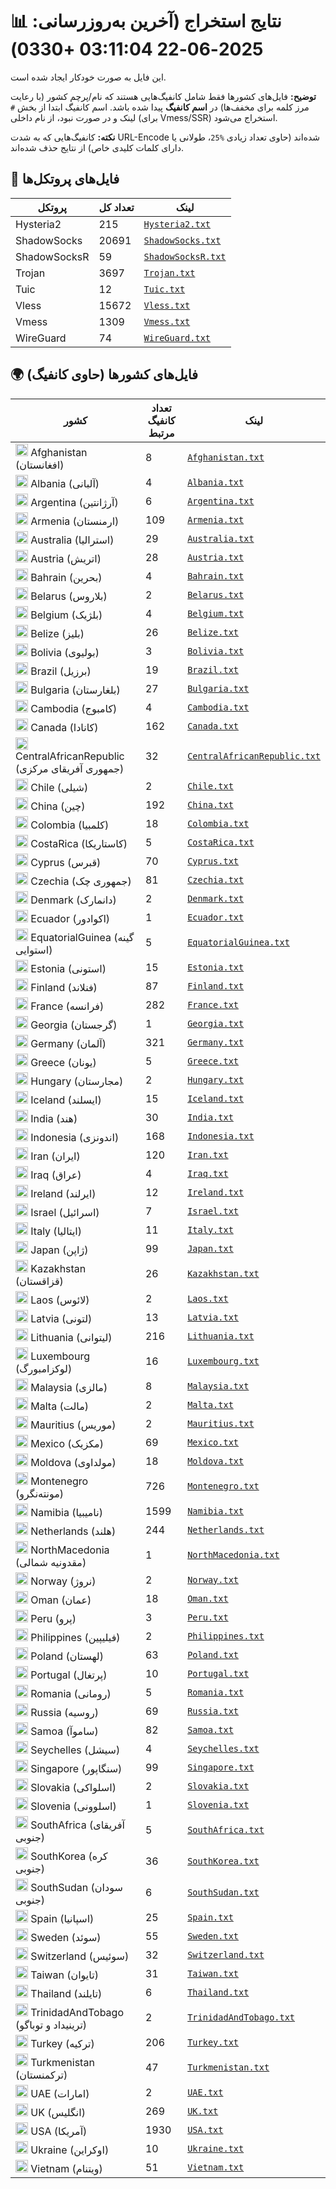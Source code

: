 # 📊 نتایج استخراج (آخرین به‌روزرسانی: 2025-06-22 03:11:04 +0330)

این فایل به صورت خودکار ایجاد شده است.

**توضیح:** فایل‌های کشورها فقط شامل کانفیگ‌هایی هستند که نام/پرچم کشور (با رعایت مرز کلمه برای مخفف‌ها) در **اسم کانفیگ** پیدا شده باشد. اسم کانفیگ ابتدا از بخش `#` لینک و در صورت نبود، از نام داخلی (برای Vmess/SSR) استخراج می‌شود.

**نکته:** کانفیگ‌هایی که به شدت URL-Encode شده‌اند (حاوی تعداد زیادی `%25`، طولانی یا دارای کلمات کلیدی خاص) از نتایج حذف شده‌اند.

## 📁 فایل‌های پروتکل‌ها

| پروتکل | تعداد کل | لینک |
|---|---|---|
| Hysteria2 | 215 | [`Hysteria2.txt`](https://raw.githubusercontent.com/miladtahanian/V2RayScrapeByCountry/refs/heads/main/output_configs/Hysteria2.txt) |
| ShadowSocks | 20691 | [`ShadowSocks.txt`](https://raw.githubusercontent.com/miladtahanian/V2RayScrapeByCountry/refs/heads/main/output_configs/ShadowSocks.txt) |
| ShadowSocksR | 59 | [`ShadowSocksR.txt`](https://raw.githubusercontent.com/miladtahanian/V2RayScrapeByCountry/refs/heads/main/output_configs/ShadowSocksR.txt) |
| Trojan | 3697 | [`Trojan.txt`](https://raw.githubusercontent.com/miladtahanian/V2RayScrapeByCountry/refs/heads/main/output_configs/Trojan.txt) |
| Tuic | 12 | [`Tuic.txt`](https://raw.githubusercontent.com/miladtahanian/V2RayScrapeByCountry/refs/heads/main/output_configs/Tuic.txt) |
| Vless | 15672 | [`Vless.txt`](https://raw.githubusercontent.com/miladtahanian/V2RayScrapeByCountry/refs/heads/main/output_configs/Vless.txt) |
| Vmess | 1309 | [`Vmess.txt`](https://raw.githubusercontent.com/miladtahanian/V2RayScrapeByCountry/refs/heads/main/output_configs/Vmess.txt) |
| WireGuard | 74 | [`WireGuard.txt`](https://raw.githubusercontent.com/miladtahanian/V2RayScrapeByCountry/refs/heads/main/output_configs/WireGuard.txt) |

## 🌍 فایل‌های کشورها (حاوی کانفیگ)

| کشور | تعداد کانفیگ مرتبط | لینک |
|---|---|---|
| <img src="https://flagcdn.com/w20/af.png" width="20" alt="Afghanistan flag"> Afghanistan (افغانستان) | 8 | [`Afghanistan.txt`](https://raw.githubusercontent.com/miladtahanian/V2RayScrapeByCountry/refs/heads/main/output_configs/Afghanistan.txt) |
| <img src="https://flagcdn.com/w20/al.png" width="20" alt="Albania flag"> Albania (آلبانی) | 4 | [`Albania.txt`](https://raw.githubusercontent.com/miladtahanian/V2RayScrapeByCountry/refs/heads/main/output_configs/Albania.txt) |
| <img src="https://flagcdn.com/w20/ar.png" width="20" alt="Argentina flag"> Argentina (آرژانتین) | 6 | [`Argentina.txt`](https://raw.githubusercontent.com/miladtahanian/V2RayScrapeByCountry/refs/heads/main/output_configs/Argentina.txt) |
| <img src="https://flagcdn.com/w20/am.png" width="20" alt="Armenia flag"> Armenia (ارمنستان) | 109 | [`Armenia.txt`](https://raw.githubusercontent.com/miladtahanian/V2RayScrapeByCountry/refs/heads/main/output_configs/Armenia.txt) |
| <img src="https://flagcdn.com/w20/au.png" width="20" alt="Australia flag"> Australia (استرالیا) | 29 | [`Australia.txt`](https://raw.githubusercontent.com/miladtahanian/V2RayScrapeByCountry/refs/heads/main/output_configs/Australia.txt) |
| <img src="https://flagcdn.com/w20/at.png" width="20" alt="Austria flag"> Austria (اتریش) | 28 | [`Austria.txt`](https://raw.githubusercontent.com/miladtahanian/V2RayScrapeByCountry/refs/heads/main/output_configs/Austria.txt) |
| <img src="https://flagcdn.com/w20/bh.png" width="20" alt="Bahrain flag"> Bahrain (بحرین) | 4 | [`Bahrain.txt`](https://raw.githubusercontent.com/miladtahanian/V2RayScrapeByCountry/refs/heads/main/output_configs/Bahrain.txt) |
| <img src="https://flagcdn.com/w20/by.png" width="20" alt="Belarus flag"> Belarus (بلاروس) | 2 | [`Belarus.txt`](https://raw.githubusercontent.com/miladtahanian/V2RayScrapeByCountry/refs/heads/main/output_configs/Belarus.txt) |
| <img src="https://flagcdn.com/w20/be.png" width="20" alt="Belgium flag"> Belgium (بلژیک) | 4 | [`Belgium.txt`](https://raw.githubusercontent.com/miladtahanian/V2RayScrapeByCountry/refs/heads/main/output_configs/Belgium.txt) |
| <img src="https://flagcdn.com/w20/bz.png" width="20" alt="Belize flag"> Belize (بلیز) | 26 | [`Belize.txt`](https://raw.githubusercontent.com/miladtahanian/V2RayScrapeByCountry/refs/heads/main/output_configs/Belize.txt) |
| <img src="https://flagcdn.com/w20/bo.png" width="20" alt="Bolivia flag"> Bolivia (بولیوی) | 3 | [`Bolivia.txt`](https://raw.githubusercontent.com/miladtahanian/V2RayScrapeByCountry/refs/heads/main/output_configs/Bolivia.txt) |
| <img src="https://flagcdn.com/w20/br.png" width="20" alt="Brazil flag"> Brazil (برزیل) | 19 | [`Brazil.txt`](https://raw.githubusercontent.com/miladtahanian/V2RayScrapeByCountry/refs/heads/main/output_configs/Brazil.txt) |
| <img src="https://flagcdn.com/w20/bg.png" width="20" alt="Bulgaria flag"> Bulgaria (بلغارستان) | 27 | [`Bulgaria.txt`](https://raw.githubusercontent.com/miladtahanian/V2RayScrapeByCountry/refs/heads/main/output_configs/Bulgaria.txt) |
| <img src="https://flagcdn.com/w20/kh.png" width="20" alt="Cambodia flag"> Cambodia (کامبوج) | 4 | [`Cambodia.txt`](https://raw.githubusercontent.com/miladtahanian/V2RayScrapeByCountry/refs/heads/main/output_configs/Cambodia.txt) |
| <img src="https://flagcdn.com/w20/ca.png" width="20" alt="Canada flag"> Canada (کانادا) | 162 | [`Canada.txt`](https://raw.githubusercontent.com/miladtahanian/V2RayScrapeByCountry/refs/heads/main/output_configs/Canada.txt) |
| <img src="https://flagcdn.com/w20/cf.png" width="20" alt="CentralAfricanRepublic flag"> CentralAfricanRepublic (جمهوری آفریقای مرکزی) | 32 | [`CentralAfricanRepublic.txt`](https://raw.githubusercontent.com/miladtahanian/V2RayScrapeByCountry/refs/heads/main/output_configs/CentralAfricanRepublic.txt) |
| <img src="https://flagcdn.com/w20/cl.png" width="20" alt="Chile flag"> Chile (شیلی) | 2 | [`Chile.txt`](https://raw.githubusercontent.com/miladtahanian/V2RayScrapeByCountry/refs/heads/main/output_configs/Chile.txt) |
| <img src="https://flagcdn.com/w20/cn.png" width="20" alt="China flag"> China (چین) | 192 | [`China.txt`](https://raw.githubusercontent.com/miladtahanian/V2RayScrapeByCountry/refs/heads/main/output_configs/China.txt) |
| <img src="https://flagcdn.com/w20/co.png" width="20" alt="Colombia flag"> Colombia (کلمبیا) | 18 | [`Colombia.txt`](https://raw.githubusercontent.com/miladtahanian/V2RayScrapeByCountry/refs/heads/main/output_configs/Colombia.txt) |
| <img src="https://flagcdn.com/w20/cr.png" width="20" alt="CostaRica flag"> CostaRica (کاستاریکا) | 5 | [`CostaRica.txt`](https://raw.githubusercontent.com/miladtahanian/V2RayScrapeByCountry/refs/heads/main/output_configs/CostaRica.txt) |
| <img src="https://flagcdn.com/w20/cy.png" width="20" alt="Cyprus flag"> Cyprus (قبرس) | 70 | [`Cyprus.txt`](https://raw.githubusercontent.com/miladtahanian/V2RayScrapeByCountry/refs/heads/main/output_configs/Cyprus.txt) |
| <img src="https://flagcdn.com/w20/cz.png" width="20" alt="Czechia flag"> Czechia (جمهوری چک) | 81 | [`Czechia.txt`](https://raw.githubusercontent.com/miladtahanian/V2RayScrapeByCountry/refs/heads/main/output_configs/Czechia.txt) |
| <img src="https://flagcdn.com/w20/dk.png" width="20" alt="Denmark flag"> Denmark (دانمارک) | 2 | [`Denmark.txt`](https://raw.githubusercontent.com/miladtahanian/V2RayScrapeByCountry/refs/heads/main/output_configs/Denmark.txt) |
| <img src="https://flagcdn.com/w20/ec.png" width="20" alt="Ecuador flag"> Ecuador (اکوادور) | 1 | [`Ecuador.txt`](https://raw.githubusercontent.com/miladtahanian/V2RayScrapeByCountry/refs/heads/main/output_configs/Ecuador.txt) |
| <img src="https://flagcdn.com/w20/gq.png" width="20" alt="EquatorialGuinea flag"> EquatorialGuinea (گینه استوایی) | 5 | [`EquatorialGuinea.txt`](https://raw.githubusercontent.com/miladtahanian/V2RayScrapeByCountry/refs/heads/main/output_configs/EquatorialGuinea.txt) |
| <img src="https://flagcdn.com/w20/ee.png" width="20" alt="Estonia flag"> Estonia (استونی) | 15 | [`Estonia.txt`](https://raw.githubusercontent.com/miladtahanian/V2RayScrapeByCountry/refs/heads/main/output_configs/Estonia.txt) |
| <img src="https://flagcdn.com/w20/fi.png" width="20" alt="Finland flag"> Finland (فنلاند) | 87 | [`Finland.txt`](https://raw.githubusercontent.com/miladtahanian/V2RayScrapeByCountry/refs/heads/main/output_configs/Finland.txt) |
| <img src="https://flagcdn.com/w20/fr.png" width="20" alt="France flag"> France (فرانسه) | 282 | [`France.txt`](https://raw.githubusercontent.com/miladtahanian/V2RayScrapeByCountry/refs/heads/main/output_configs/France.txt) |
| <img src="https://flagcdn.com/w20/ge.png" width="20" alt="Georgia flag"> Georgia (گرجستان) | 1 | [`Georgia.txt`](https://raw.githubusercontent.com/miladtahanian/V2RayScrapeByCountry/refs/heads/main/output_configs/Georgia.txt) |
| <img src="https://flagcdn.com/w20/de.png" width="20" alt="Germany flag"> Germany (آلمان) | 321 | [`Germany.txt`](https://raw.githubusercontent.com/miladtahanian/V2RayScrapeByCountry/refs/heads/main/output_configs/Germany.txt) |
| <img src="https://flagcdn.com/w20/gr.png" width="20" alt="Greece flag"> Greece (یونان) | 5 | [`Greece.txt`](https://raw.githubusercontent.com/miladtahanian/V2RayScrapeByCountry/refs/heads/main/output_configs/Greece.txt) |
| <img src="https://flagcdn.com/w20/hu.png" width="20" alt="Hungary flag"> Hungary (مجارستان) | 2 | [`Hungary.txt`](https://raw.githubusercontent.com/miladtahanian/V2RayScrapeByCountry/refs/heads/main/output_configs/Hungary.txt) |
| <img src="https://flagcdn.com/w20/is.png" width="20" alt="Iceland flag"> Iceland (ایسلند) | 15 | [`Iceland.txt`](https://raw.githubusercontent.com/miladtahanian/V2RayScrapeByCountry/refs/heads/main/output_configs/Iceland.txt) |
| <img src="https://flagcdn.com/w20/in.png" width="20" alt="India flag"> India (هند) | 30 | [`India.txt`](https://raw.githubusercontent.com/miladtahanian/V2RayScrapeByCountry/refs/heads/main/output_configs/India.txt) |
| <img src="https://flagcdn.com/w20/id.png" width="20" alt="Indonesia flag"> Indonesia (اندونزی) | 168 | [`Indonesia.txt`](https://raw.githubusercontent.com/miladtahanian/V2RayScrapeByCountry/refs/heads/main/output_configs/Indonesia.txt) |
| <img src="https://flagcdn.com/w20/ir.png" width="20" alt="Iran flag"> Iran (ایران) | 120 | [`Iran.txt`](https://raw.githubusercontent.com/miladtahanian/V2RayScrapeByCountry/refs/heads/main/output_configs/Iran.txt) |
| <img src="https://flagcdn.com/w20/iq.png" width="20" alt="Iraq flag"> Iraq (عراق) | 4 | [`Iraq.txt`](https://raw.githubusercontent.com/miladtahanian/V2RayScrapeByCountry/refs/heads/main/output_configs/Iraq.txt) |
| <img src="https://flagcdn.com/w20/ie.png" width="20" alt="Ireland flag"> Ireland (ایرلند) | 12 | [`Ireland.txt`](https://raw.githubusercontent.com/miladtahanian/V2RayScrapeByCountry/refs/heads/main/output_configs/Ireland.txt) |
| <img src="https://flagcdn.com/w20/il.png" width="20" alt="Israel flag"> Israel (اسرائیل) | 7 | [`Israel.txt`](https://raw.githubusercontent.com/miladtahanian/V2RayScrapeByCountry/refs/heads/main/output_configs/Israel.txt) |
| <img src="https://flagcdn.com/w20/it.png" width="20" alt="Italy flag"> Italy (ایتالیا) | 11 | [`Italy.txt`](https://raw.githubusercontent.com/miladtahanian/V2RayScrapeByCountry/refs/heads/main/output_configs/Italy.txt) |
| <img src="https://flagcdn.com/w20/jp.png" width="20" alt="Japan flag"> Japan (ژاپن) | 99 | [`Japan.txt`](https://raw.githubusercontent.com/miladtahanian/V2RayScrapeByCountry/refs/heads/main/output_configs/Japan.txt) |
| <img src="https://flagcdn.com/w20/kz.png" width="20" alt="Kazakhstan flag"> Kazakhstan (قزاقستان) | 26 | [`Kazakhstan.txt`](https://raw.githubusercontent.com/miladtahanian/V2RayScrapeByCountry/refs/heads/main/output_configs/Kazakhstan.txt) |
| <img src="https://flagcdn.com/w20/la.png" width="20" alt="Laos flag"> Laos (لائوس) | 2 | [`Laos.txt`](https://raw.githubusercontent.com/miladtahanian/V2RayScrapeByCountry/refs/heads/main/output_configs/Laos.txt) |
| <img src="https://flagcdn.com/w20/lv.png" width="20" alt="Latvia flag"> Latvia (لتونی) | 13 | [`Latvia.txt`](https://raw.githubusercontent.com/miladtahanian/V2RayScrapeByCountry/refs/heads/main/output_configs/Latvia.txt) |
| <img src="https://flagcdn.com/w20/lt.png" width="20" alt="Lithuania flag"> Lithuania (لیتوانی) | 216 | [`Lithuania.txt`](https://raw.githubusercontent.com/miladtahanian/V2RayScrapeByCountry/refs/heads/main/output_configs/Lithuania.txt) |
| <img src="https://flagcdn.com/w20/lu.png" width="20" alt="Luxembourg flag"> Luxembourg (لوکزامبورگ) | 16 | [`Luxembourg.txt`](https://raw.githubusercontent.com/miladtahanian/V2RayScrapeByCountry/refs/heads/main/output_configs/Luxembourg.txt) |
| <img src="https://flagcdn.com/w20/my.png" width="20" alt="Malaysia flag"> Malaysia (مالزی) | 8 | [`Malaysia.txt`](https://raw.githubusercontent.com/miladtahanian/V2RayScrapeByCountry/refs/heads/main/output_configs/Malaysia.txt) |
| <img src="https://flagcdn.com/w20/mt.png" width="20" alt="Malta flag"> Malta (مالت) | 2 | [`Malta.txt`](https://raw.githubusercontent.com/miladtahanian/V2RayScrapeByCountry/refs/heads/main/output_configs/Malta.txt) |
| <img src="https://flagcdn.com/w20/mu.png" width="20" alt="Mauritius flag"> Mauritius (موریس) | 2 | [`Mauritius.txt`](https://raw.githubusercontent.com/miladtahanian/V2RayScrapeByCountry/refs/heads/main/output_configs/Mauritius.txt) |
| <img src="https://flagcdn.com/w20/mx.png" width="20" alt="Mexico flag"> Mexico (مکزیک) | 69 | [`Mexico.txt`](https://raw.githubusercontent.com/miladtahanian/V2RayScrapeByCountry/refs/heads/main/output_configs/Mexico.txt) |
| <img src="https://flagcdn.com/w20/md.png" width="20" alt="Moldova flag"> Moldova (مولداوی) | 18 | [`Moldova.txt`](https://raw.githubusercontent.com/miladtahanian/V2RayScrapeByCountry/refs/heads/main/output_configs/Moldova.txt) |
| <img src="https://flagcdn.com/w20/me.png" width="20" alt="Montenegro flag"> Montenegro (مونته‌نگرو) | 726 | [`Montenegro.txt`](https://raw.githubusercontent.com/miladtahanian/V2RayScrapeByCountry/refs/heads/main/output_configs/Montenegro.txt) |
| <img src="https://flagcdn.com/w20/na.png" width="20" alt="Namibia flag"> Namibia (نامیبیا) | 1599 | [`Namibia.txt`](https://raw.githubusercontent.com/miladtahanian/V2RayScrapeByCountry/refs/heads/main/output_configs/Namibia.txt) |
| <img src="https://flagcdn.com/w20/nl.png" width="20" alt="Netherlands flag"> Netherlands (هلند) | 244 | [`Netherlands.txt`](https://raw.githubusercontent.com/miladtahanian/V2RayScrapeByCountry/refs/heads/main/output_configs/Netherlands.txt) |
| <img src="https://flagcdn.com/w20/mk.png" width="20" alt="NorthMacedonia flag"> NorthMacedonia (مقدونیه شمالی) | 1 | [`NorthMacedonia.txt`](https://raw.githubusercontent.com/miladtahanian/V2RayScrapeByCountry/refs/heads/main/output_configs/NorthMacedonia.txt) |
| <img src="https://flagcdn.com/w20/no.png" width="20" alt="Norway flag"> Norway (نروژ) | 2 | [`Norway.txt`](https://raw.githubusercontent.com/miladtahanian/V2RayScrapeByCountry/refs/heads/main/output_configs/Norway.txt) |
| <img src="https://flagcdn.com/w20/om.png" width="20" alt="Oman flag"> Oman (عمان) | 18 | [`Oman.txt`](https://raw.githubusercontent.com/miladtahanian/V2RayScrapeByCountry/refs/heads/main/output_configs/Oman.txt) |
| <img src="https://flagcdn.com/w20/pe.png" width="20" alt="Peru flag"> Peru (پرو) | 3 | [`Peru.txt`](https://raw.githubusercontent.com/miladtahanian/V2RayScrapeByCountry/refs/heads/main/output_configs/Peru.txt) |
| <img src="https://flagcdn.com/w20/ph.png" width="20" alt="Philippines flag"> Philippines (فیلیپین) | 2 | [`Philippines.txt`](https://raw.githubusercontent.com/miladtahanian/V2RayScrapeByCountry/refs/heads/main/output_configs/Philippines.txt) |
| <img src="https://flagcdn.com/w20/pl.png" width="20" alt="Poland flag"> Poland (لهستان) | 63 | [`Poland.txt`](https://raw.githubusercontent.com/miladtahanian/V2RayScrapeByCountry/refs/heads/main/output_configs/Poland.txt) |
| <img src="https://flagcdn.com/w20/pt.png" width="20" alt="Portugal flag"> Portugal (پرتغال) | 10 | [`Portugal.txt`](https://raw.githubusercontent.com/miladtahanian/V2RayScrapeByCountry/refs/heads/main/output_configs/Portugal.txt) |
| <img src="https://flagcdn.com/w20/ro.png" width="20" alt="Romania flag"> Romania (رومانی) | 5 | [`Romania.txt`](https://raw.githubusercontent.com/miladtahanian/V2RayScrapeByCountry/refs/heads/main/output_configs/Romania.txt) |
| <img src="https://flagcdn.com/w20/ru.png" width="20" alt="Russia flag"> Russia (روسیه) | 69 | [`Russia.txt`](https://raw.githubusercontent.com/miladtahanian/V2RayScrapeByCountry/refs/heads/main/output_configs/Russia.txt) |
| <img src="https://flagcdn.com/w20/ws.png" width="20" alt="Samoa flag"> Samoa (ساموآ) | 82 | [`Samoa.txt`](https://raw.githubusercontent.com/miladtahanian/V2RayScrapeByCountry/refs/heads/main/output_configs/Samoa.txt) |
| <img src="https://flagcdn.com/w20/sc.png" width="20" alt="Seychelles flag"> Seychelles (سیشل) | 4 | [`Seychelles.txt`](https://raw.githubusercontent.com/miladtahanian/V2RayScrapeByCountry/refs/heads/main/output_configs/Seychelles.txt) |
| <img src="https://flagcdn.com/w20/sg.png" width="20" alt="Singapore flag"> Singapore (سنگاپور) | 99 | [`Singapore.txt`](https://raw.githubusercontent.com/miladtahanian/V2RayScrapeByCountry/refs/heads/main/output_configs/Singapore.txt) |
| <img src="https://flagcdn.com/w20/sk.png" width="20" alt="Slovakia flag"> Slovakia (اسلواکی) | 2 | [`Slovakia.txt`](https://raw.githubusercontent.com/miladtahanian/V2RayScrapeByCountry/refs/heads/main/output_configs/Slovakia.txt) |
| <img src="https://flagcdn.com/w20/si.png" width="20" alt="Slovenia flag"> Slovenia (اسلوونی) | 1 | [`Slovenia.txt`](https://raw.githubusercontent.com/miladtahanian/V2RayScrapeByCountry/refs/heads/main/output_configs/Slovenia.txt) |
| <img src="https://flagcdn.com/w20/za.png" width="20" alt="SouthAfrica flag"> SouthAfrica (آفریقای جنوبی) | 5 | [`SouthAfrica.txt`](https://raw.githubusercontent.com/miladtahanian/V2RayScrapeByCountry/refs/heads/main/output_configs/SouthAfrica.txt) |
| <img src="https://flagcdn.com/w20/kr.png" width="20" alt="SouthKorea flag"> SouthKorea (کره جنوبی) | 36 | [`SouthKorea.txt`](https://raw.githubusercontent.com/miladtahanian/V2RayScrapeByCountry/refs/heads/main/output_configs/SouthKorea.txt) |
| <img src="https://flagcdn.com/w20/ss.png" width="20" alt="SouthSudan flag"> SouthSudan (سودان جنوبی) | 6 | [`SouthSudan.txt`](https://raw.githubusercontent.com/miladtahanian/V2RayScrapeByCountry/refs/heads/main/output_configs/SouthSudan.txt) |
| <img src="https://flagcdn.com/w20/es.png" width="20" alt="Spain flag"> Spain (اسپانیا) | 25 | [`Spain.txt`](https://raw.githubusercontent.com/miladtahanian/V2RayScrapeByCountry/refs/heads/main/output_configs/Spain.txt) |
| <img src="https://flagcdn.com/w20/se.png" width="20" alt="Sweden flag"> Sweden (سوئد) | 55 | [`Sweden.txt`](https://raw.githubusercontent.com/miladtahanian/V2RayScrapeByCountry/refs/heads/main/output_configs/Sweden.txt) |
| <img src="https://flagcdn.com/w20/ch.png" width="20" alt="Switzerland flag"> Switzerland (سوئیس) | 32 | [`Switzerland.txt`](https://raw.githubusercontent.com/miladtahanian/V2RayScrapeByCountry/refs/heads/main/output_configs/Switzerland.txt) |
| <img src="https://flagcdn.com/w20/tw.png" width="20" alt="Taiwan flag"> Taiwan (تایوان) | 31 | [`Taiwan.txt`](https://raw.githubusercontent.com/miladtahanian/V2RayScrapeByCountry/refs/heads/main/output_configs/Taiwan.txt) |
| <img src="https://flagcdn.com/w20/th.png" width="20" alt="Thailand flag"> Thailand (تایلند) | 6 | [`Thailand.txt`](https://raw.githubusercontent.com/miladtahanian/V2RayScrapeByCountry/refs/heads/main/output_configs/Thailand.txt) |
| <img src="https://flagcdn.com/w20/tt.png" width="20" alt="TrinidadAndTobago flag"> TrinidadAndTobago (ترینیداد و توباگو) | 2 | [`TrinidadAndTobago.txt`](https://raw.githubusercontent.com/miladtahanian/V2RayScrapeByCountry/refs/heads/main/output_configs/TrinidadAndTobago.txt) |
| <img src="https://flagcdn.com/w20/tr.png" width="20" alt="Turkey flag"> Turkey (ترکیه) | 206 | [`Turkey.txt`](https://raw.githubusercontent.com/miladtahanian/V2RayScrapeByCountry/refs/heads/main/output_configs/Turkey.txt) |
| <img src="https://flagcdn.com/w20/tm.png" width="20" alt="Turkmenistan flag"> Turkmenistan (ترکمنستان) | 47 | [`Turkmenistan.txt`](https://raw.githubusercontent.com/miladtahanian/V2RayScrapeByCountry/refs/heads/main/output_configs/Turkmenistan.txt) |
| <img src="https://flagcdn.com/w20/ae.png" width="20" alt="UAE flag"> UAE (امارات) | 2 | [`UAE.txt`](https://raw.githubusercontent.com/miladtahanian/V2RayScrapeByCountry/refs/heads/main/output_configs/UAE.txt) |
| <img src="https://flagcdn.com/w20/gb.png" width="20" alt="UK flag"> UK (انگلیس) | 269 | [`UK.txt`](https://raw.githubusercontent.com/miladtahanian/V2RayScrapeByCountry/refs/heads/main/output_configs/UK.txt) |
| <img src="https://flagcdn.com/w20/us.png" width="20" alt="USA flag"> USA (آمریکا) | 1930 | [`USA.txt`](https://raw.githubusercontent.com/miladtahanian/V2RayScrapeByCountry/refs/heads/main/output_configs/USA.txt) |
| <img src="https://flagcdn.com/w20/ua.png" width="20" alt="Ukraine flag"> Ukraine (اوکراین) | 10 | [`Ukraine.txt`](https://raw.githubusercontent.com/miladtahanian/V2RayScrapeByCountry/refs/heads/main/output_configs/Ukraine.txt) |
| <img src="https://flagcdn.com/w20/vn.png" width="20" alt="Vietnam flag"> Vietnam (ویتنام) | 51 | [`Vietnam.txt`](https://raw.githubusercontent.com/miladtahanian/V2RayScrapeByCountry/refs/heads/main/output_configs/Vietnam.txt) |

